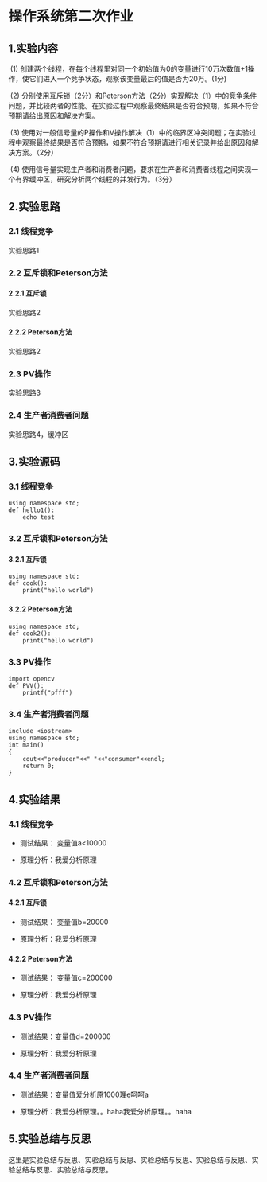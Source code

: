 # 操作系统第二次作业

## 1.实验内容

​	(1) 创建两个线程，在每个线程里对同一个初始值为0的变量进行10万次数值+1操作，使它们进入一个竞争状态，观察该变量最后的值是否为20万。(1分)

​	(2) 分别使用互斥锁（2分）和Peterson方法（2分）实现解决（1）中的竞争条件问题，并比较两者的性能。在实验过程中观察最终结果是否符合预期，如果不符合预期请给出原因和解决方案。

​	(3) 使用对一般信号量的P操作和V操作解决（1）中的临界区冲突问题；在实验过程中观察最终结果是否符合预期，如果不符合预期请进行相关记录并给出原因和解决方案。（2分）

​	(4) 使用信号量实现生产者和消费者问题，要求在生产者和消费者线程之间实现一个有界缓冲区，研究分析两个线程的并发行为。（3分）

## 2.实验思路

### 2.1 线程竞争

实验思路1

### 2.2 互斥锁和Peterson方法

#### 2.2.1 互斥锁

实验思路2

#### 2.2.2 Peterson方法

实验思路2

### 2.3 PV操作

实验思路3

### 2.4 生产者消费者问题

实验思路4，缓冲区

## 3.实验源码

### 3.1 线程竞争

```
using namespace std;
def hello1():
	echo test
```



### 3.2 互斥锁和Peterson方法

#### 3.2.1 互斥锁

```
using namespace std;
def cook():
	print("hello world")
```

#### 3.2.2 Peterson方法

```
using namespace std;
def cook2():
	print("hello world")
```

### 3.3 PV操作

```
import opencv
def PVV():
	printf("pfff")
```



### 3.4 生产者消费者问题

```
include <iostream>
using namespace std;
int main()
{
	cout<<"producer"<<" "<<"consumer"<<endl;
	return 0;
}
```



## 4.实验结果

### 4.1 线程竞争

* 测试结果： 变量值a<10000

* 原理分析：我爱分析原理

### 4.2 互斥锁和Peterson方法

#### 4.2.1 互斥锁

* 测试结果： 变量值b=20000

* 原理分析：我爱分析原理

#### 4.2.2 Peterson方法

* 测试结果： 变量值c=200000

* 原理分析：我爱分析原理

### 4.3 PV操作

* 测试结果：变量值d=200000

* 原理分析：我爱分析原理

### 4.4 生产者消费者问题

* 测试结果：变量值爱分析原1000理e呵呵a

* 原理分析：我爱分析原理。。haha我爱分析原理。。haha



## 5.实验总结与反思

这里是实验总结与反思、实验总结与反思、实验总结与反思、实验总结与反思、实验总结与反思、实验总结与反思。

